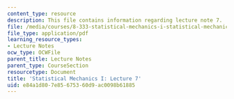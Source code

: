 ```yaml
---
content_type: resource
description: This file contains information regarding lecture note 7.
file: /media/courses/8-333-statistical-mechanics-i-statistical-mechanics-of-particles-fall-2013/e84a1d807e85675360d9ac0098b61885_MIT8_333F13_Lec7.pdf
file_type: application/pdf
learning_resource_types:
- Lecture Notes
ocw_type: OCWFile
parent_title: Lecture Notes
parent_type: CourseSection
resourcetype: Document
title: 'Statistical Mechanics I: Lecture 7'
uid: e84a1d80-7e85-6753-60d9-ac0098b61885
---
```

